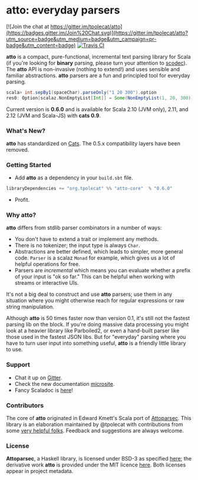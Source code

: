 # atto: everyday parsers

[![Join the chat at https://gitter.im/tpolecat/atto](https://badges.gitter.im/Join%20Chat.svg)](https://gitter.im/tpolecat/atto?utm_source=badge&utm_medium=badge&utm_campaign=pr-badge&utm_content=badge)
[![Travis CI](https://travis-ci.org/tpolecat/atto.svg?branch=master)](https://travis-ci.org/tpolecat/atto)

**atto** is a compact, pure-functional, incremental text parsing library for Scala (if you're looking for **binary** parsing, please turn your attention to [scodec](https://github.com/scodec/scodec)). The **atto** API is non-invasive (nothing to extend!) and uses sensible and familiar abstractions. **atto** parsers are a fun and principled tool for everyday parsing.

```scala
scala> int.sepBy1(spaceChar).parseOnly("1 20 300").option
res0: Option[scalaz.NonEmptyList[Int]] = Some(NonEmptyList(1, 20, 300))
```

Current version is **0.6.0** and is available for Scala 2.10 (JVM only), 2.11, and 2.12 (JVM and Scala-JS) with **cats 0.9**.

### What's New?

**atto** has standardized on [Cats](https://github.com/typelevel/cats). The 0.5.x compatibility layers have been removed.

### Getting Started

- Add **atto** as a dependency in your `build.sbt` file.

```scala
libraryDependencies += "org.tpolecat" %% "atto-core"  % "0.6.0"
```

- Profit.

### Why atto?

**atto** differs from stdlib parser combinators in a number of ways:

- You don't have to extend a trait or implement any methods.
- There is no tokenizer; the input type is always `Char`.
- Abstractions are better defined, which leads to simpler, more general code. `Parser` is a scalaz `Monad` for example, which gives us a lot of helpful operations for free.
- Parsers are *incremental* which means you can evaluate whether a prefix of your input is "ok so far." This can be helpful when working with streams or interactive UIs.

It's not a big deal to construct and use **atto** parsers; use them in any situation where you might otherwise reach for regular expressions or raw string manipulation.

Although **atto** is 50 times faster now than version 0.1, it's still not the fastest parsing lib on the block. If you're doing massive data processing you might look at a heavier library like Parboiled2, or even a hand-built parser like those used in the fastest JSON libs. But for "everyday" parsing where you have to turn user input into something useful, **atto** is a friendly little library to use.

### Support

- Chat it up on [Gitter](https://gitter.im/tpolecat/atto).
- Check the new documentation [microsite](https://tpolecat.github.com/atto/).
- Fancy Scaladoc is [here](https://www.javadoc.io/doc/org.tpolecat/atto-core_2.12/0.6.0)!

### Contributors

The core of **atto** originated in Edward Kmett's Scala port of [Attoparsec](https://github.com/bos/attoparsec). This library is an elaboration maintained by @tpolecat with contributions from some [very helpful folks](https://github.com/tpolecat/atto/graphs/contributors). Feedback and suggestions are always welcome.

### License

**Attoparsec**, a Haskell library, is licensed under BSD-3 as specified [here](https://github.com/bos/attoparsec); the derivative work **atto** is provided under the MIT licence [here](LICENSE). Both licenses appear in project metadata.
